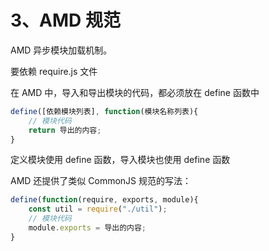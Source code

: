 # 3、AMD 规范

AMD 异步模块加载机制。

要依赖 require.js 文件

在 AMD 中，导入和导出模块的代码，都必须放在 define 函数中

```js
define([依赖模块列表], function(模块名称列表){
    // 模块代码
    return 导出的内容;
}
```

定义模块使用 define 函数，导入模块也使用 define 函数

AMD 还提供了类似 CommonJS 规范的写法：

```js
define(function(require, exports, module){
    const util = require("./util");
    // 模块代码
    module.exports = 导出的内容;
}
```
